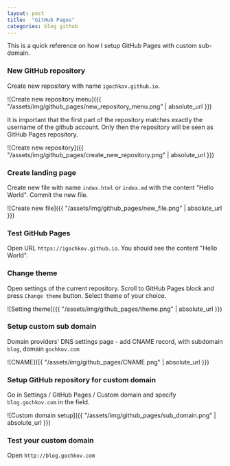 ```yaml
---
layout: post
title:  "GitHub Pages"
categories: blog github
---
```


This is a quick reference on how I setup GitHub Pages with custom sub-domain.

### New GitHub repository
Create new repository with name `igochkov.github.io`. 

![Create new repository menu]({{ "/assets/img/github_pages/new_repository_menu.png" | absolute_url }})

It is important that the first part of the repository matches exactly the username of the github account. Only then the repository will be seen as GitHub Pages repository.
 
![Create new repository]({{ "/assets/img/github_pages/create_new_repository.png" | absolute_url }})

### Create landing page
Create new file with name `index.html` or `index.md` with the content "Hello World". Commit the new file.

![Create new file]({{ "/assets/img/github_pages/new_file.png" | absolute_url }})

### Test GitHub Pages
 Open URL `https://igochkov.github.io`. You should see the content "Hello World".

### Change theme
Open settings of the current repository. Scroll to GitHub Pages block and press `Change theme` button. Select theme of your choice.

![Setting theme]({{ "/assets/img/github_pages/theme.png" | absolute_url }})

### Setup custom sub domain
Domain providers' DNS settings page - add CNAME record, with subdomain `blog`, domain `gochkov.com`

 ![CNAME]({{ "/assets/img/github_pages/CNAME.png" | absolute_url }})
        
### Setup GitHub repository for custom domain 
 Go in Settings / GitHub Pages / Custom domain and specify `blog.gochkov.com` in the field.

 ![Custom domain setup]({{ "/assets/img/github_pages/sub_domain.png" | absolute_url }})

### Test your custom domain
Open `http://blog.gochkov.com`
